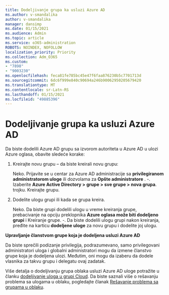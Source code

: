 ```yaml
---
title: Dodeljivanje grupa ka usluzi Azure AD
ms.author: v-smandalika
author: v-smandalika
manager: dansimp
ms.date: 01/15/2021
ms.audience: Admin
ms.topic: article
ms.service: o365-administration
ROBOTS: NOINDEX, NOFOLLOW
localization_priority: Priority
ms.collection: Adm_O365
ms.custom:
- "7898"
- "9003230"
ms.openlocfilehash: feca81fe785bc45e47f6faa876230b5c7701713d
ms.sourcegitcommit: 6dc6f999e840c90694a246b90062950205679420
ms.translationtype: MT
ms.contentlocale: sr-Latn-RS
ms.lasthandoff: 01/15/2021
ms.locfileid: "49885396"
---
```

# <a name="assigning-groups-to-azure-ad-role"></a>Dodeljivanje grupa ka usluzi Azure AD

Da biste dodelili Azure AD grupu sa izvorom autoriteta u Azure AD u ulozi Azure oglasa, obavite sledeće korake:

1. Kreirajte novu grupu – da biste kreirali novu grupu:

    Neko. Prijavite se u centar za Azure AD administracije sa **privilegiranom administratorom uloge** ili dozvolama za **Opšte administratore** .
    -. Izaberite **Azure Active Directory > grupe > sve grupe > nova grupa**.
    trojku. Kreirajte grupu.

2. Dodelite ulogu grupi ili kada se grupa kreira.

    Neko. Da biste grupi dodelili ulogu u vreme kreiranja grupe, prebacivanje na opciju preklopnika **Azure oglasa može biti dodeljeno grupi** i Kreiranje grupe.
    -. Da biste dodelili ulogu grupi nakon kreiranja, pređite na karticu **dodeljene uloge** za novu grupu i dodelite joj ulogu.  

**Upravljanje članstvom grupe koja je dodeljena usluzi Azure AD**

Da biste sprečili podizanje privilegija, podrazumevano, samo privilegovani administratori uloga i globalni administratori mogu da izmene članstvo grupe koja je dodeljena ulozi. Međutim, oni mogu da izaberu da dodele vlasnika za takvu grupu i delegatu ovaj zadatak.

Više detalja o dodeljivanju grupa oblaka usluzi Azure AD uloge potražite u članku [dodeljivanje uloga u grupi Cloud](https://docs.microsoft.com/azure/active-directory/roles/groups-concept). Da biste saznali više o rešavanju problema sa ulogama u oblaku, pogledajte članak [Rešavanje problema sa grupama u oblaku](https://docs.microsoft.com/azure/active-directory/roles/groups-faq-troubleshooting).





